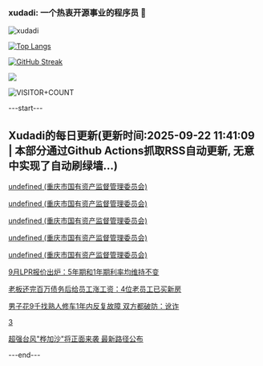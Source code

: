 ### xudadi: 一个热衷开源事业的程序员 👋

![xudadi](https://github-readme-stats-git-masterorgs-github-readme-stats-team.vercel.app/api?username=xudadi)

[![Top Langs](https://github-readme-stats.vercel.app/api/top-langs/?username=xudadi)](https://github.com/anuraghazra/github-readme-stats)

[![GitHub Streak](https://streak-stats.demolab.com?user=xudadi&locale=zh_Hans)](https://git.io/streak-stats)

![](https://raw.githubusercontent.com/xudadi/xudadi/main/assets/github-contribution-grid-snake.svg)

![VISITOR+COUNT](https://komarev.com/ghpvc/?username=xudadi&label=VISITOR+COUNT)


---start---

## Xudadi的每日更新(更新时间:2025-09-22 11:41:09 | 本部分通过Github Actions抓取RSS自动更新, 无意中实现了自动刷绿墙...)

[undefined (重庆市国有资产监督管理委员会)](https://dadilab.github.io/feeds/all.xml)

[undefined (重庆市国有资产监督管理委员会)](https://dadilab.github.io/feeds/all.xml)

[undefined (重庆市国有资产监督管理委员会)](https://dadilab.github.io/feeds/all.xml)

[undefined (重庆市国有资产监督管理委员会)](https://dadilab.github.io/feeds/all.xml)

[undefined (重庆市国有资产监督管理委员会)](https://dadilab.github.io/feeds/all.xml)

[9月LPR报价出炉：5年期和1年期利率均维持不变](https://m.163.com/news/article/KA23EDQS0534A4SC.html)

[老板还完百万债务后给员工涨工资：4位老员工已买新房](https://m.163.com/news/article/KA08CEJA053469LG.html)

[男子花9千找熟人修车1年内反复故障 双方都破防：讹诈](https://m.163.com/news/article/KA0QSIOQ053469LG.html)

[3](https://m.163.com/touch/news/sub/domestic)

[超强台风"桦加沙"将正面来袭 最新路径公布](https://m.163.com/news/article/KA1SQ4AR000189PS.html)

---end---
